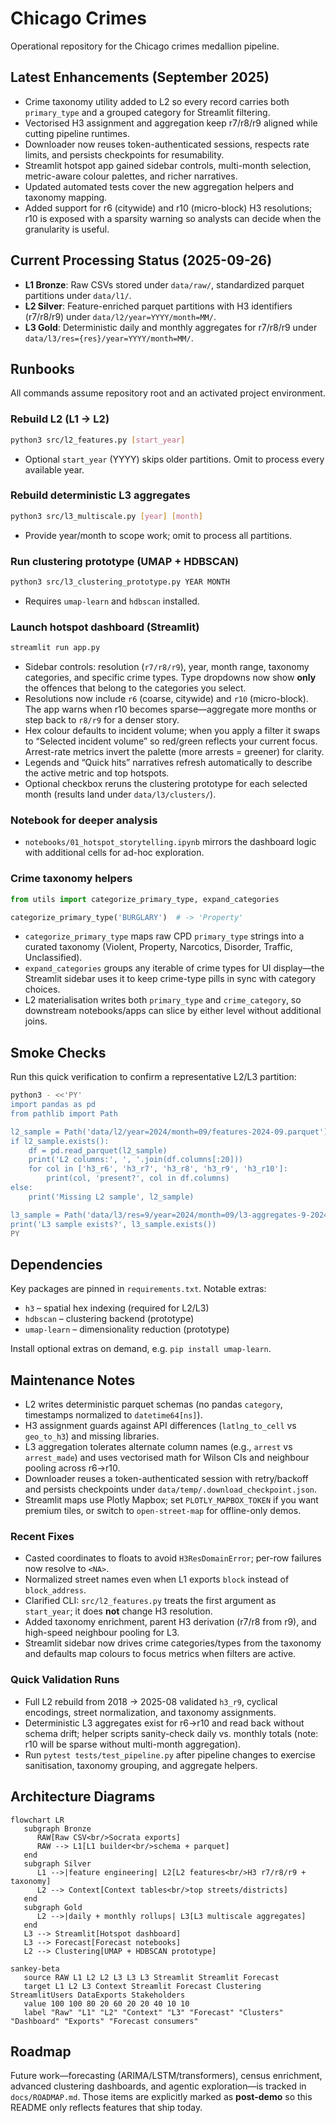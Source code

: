 # Chicago Crimes

Operational repository for the Chicago crimes medallion pipeline.

## Latest Enhancements (September 2025)

- Crime taxonomy utility added to L2 so every record carries both `primary_type` and a grouped category for Streamlit filtering.
- Vectorised H3 assignment and aggregation keep r7/r8/r9 aligned while cutting pipeline runtimes.
- Downloader now reuses token-authenticated sessions, respects rate limits, and persists checkpoints for resumability.
- Streamlit hotspot app gained sidebar controls, multi-month selection, metric-aware colour palettes, and richer narratives.
- Updated automated tests cover the new aggregation helpers and taxonomy mapping.
- Added support for r6 (citywide) and r10 (micro-block) H3 resolutions; r10 is exposed with a sparsity warning so analysts can decide when the granularity is useful.

## Current Processing Status (2025-09-26)

- **L1 Bronze**: Raw CSVs stored under `data/raw/`, standardized parquet partitions under `data/l1/`.
- **L2 Silver**: Feature-enriched parquet partitions with H3 identifiers (r7/r8/r9) under `data/l2/year=YYYY/month=MM/`.
- **L3 Gold**: Deterministic daily and monthly aggregates for r7/r8/r9 under `data/l3/res={res}/year=YYYY/month=MM/`.

## Runbooks

All commands assume repository root and an activated project environment.

### Rebuild L2 (L1 → L2)

```bash
python3 src/l2_features.py [start_year]
```

- Optional `start_year` (YYYY) skips older partitions. Omit to process every available year.

### Rebuild deterministic L3 aggregates

```bash
python3 src/l3_multiscale.py [year] [month]
```

- Provide year/month to scope work; omit to process all partitions.

### Run clustering prototype (UMAP + HDBSCAN)

```bash
python3 src/l3_clustering_prototype.py YEAR MONTH
```

- Requires `umap-learn` and `hdbscan` installed.

### Launch hotspot dashboard (Streamlit)

```bash
streamlit run app.py
```

- Sidebar controls: resolution (`r7/r8/r9`), year, month range, taxonomy categories, and specific crime types. Type dropdowns now show **only** the offences that belong to the categories you select.
- Resolutions now include `r6` (coarse, citywide) and `r10` (micro-block). The app warns when r10 becomes sparse—aggregate more months or step back to `r8/r9` for a denser story.
- Hex colour defaults to incident volume; when you apply a filter it swaps to “Selected incident volume” so red/green reflects your current focus. Arrest-rate metrics invert the palette (more arrests = greener) for clarity.
- Legends and “Quick hits” narratives refresh automatically to describe the active metric and top hotspots.
- Optional checkbox reruns the clustering prototype for each selected month (results land under `data/l3/clusters/`).

### Notebook for deeper analysis

- `notebooks/01_hotspot_storytelling.ipynb` mirrors the dashboard logic with additional cells for ad-hoc exploration.

### Crime taxonomy helpers

```python
from utils import categorize_primary_type, expand_categories

categorize_primary_type('BURGLARY')  # -> 'Property'
```
- `categorize_primary_type` maps raw CPD `primary_type` strings into a curated taxonomy (Violent, Property, Narcotics, Disorder, Traffic, Unclassified).
- `expand_categories` groups any iterable of crime types for UI display—the Streamlit sidebar uses it to keep crime-type pills in sync with category choices.
- L2 materialisation writes both `primary_type` and `crime_category`, so downstream notebooks/apps can slice by either level without additional joins.

## Smoke Checks

Run this quick verification to confirm a representative L2/L3 partition:

```bash
python3 - <<'PY'
import pandas as pd
from pathlib import Path

l2_sample = Path('data/l2/year=2024/month=09/features-2024-09.parquet')
if l2_sample.exists():
    df = pd.read_parquet(l2_sample)
    print('L2 columns:', ', '.join(df.columns[:20]))
    for col in ['h3_r6', 'h3_r7', 'h3_r8', 'h3_r9', 'h3_r10']:
        print(col, 'present?', col in df.columns)
else:
    print('Missing L2 sample', l2_sample)

l3_sample = Path('data/l3/res=9/year=2024/month=09/l3-aggregates-9-2024-09.parquet')
print('L3 sample exists?', l3_sample.exists())
PY
```

## Dependencies

Key packages are pinned in `requirements.txt`. Notable extras:

- `h3` – spatial hex indexing (required for L2/L3)
- `hdbscan` – clustering backend (prototype)
- `umap-learn` – dimensionality reduction (prototype)

Install optional extras on demand, e.g. `pip install umap-learn`.

## Maintenance Notes

- L2 writes deterministic parquet schemas (no pandas `category`, timestamps normalized to `datetime64[ns]`).
- H3 assignment guards against API differences (`latlng_to_cell` vs `geo_to_h3`) and missing libraries.
- L3 aggregation tolerates alternate column names (e.g., `arrest` vs `arrest_made`) and uses vectorised math for Wilson CIs and neighbour pooling across r6→r10.
- Downloader reuses a token-authenticated session with retry/backoff and persists checkpoints under `data/temp/.download_checkpoint.json`.
- Streamlit maps use Plotly Mapbox; set `PLOTLY_MAPBOX_TOKEN` if you want premium tiles, or switch to `open-street-map` for offline-only demos.

### Recent Fixes

- Casted coordinates to floats to avoid `H3ResDomainError`; per-row failures now resolve to `<NA>`.
- Normalized street names even when L1 exports `block` instead of `block_address`.
- Clarified CLI: `src/l2_features.py` treats the first argument as `start_year`; it does **not** change H3 resolution.
- Added taxonomy enrichment, parent H3 derivation (r7/r8 from r9), and high-speed neighbour pooling for L3.
- Streamlit sidebar now drives crime categories/types from the taxonomy and defaults map colours to focus metrics when filters are active.

### Quick Validation Runs

- Full L2 rebuild from 2018 → 2025-08 validated `h3_r9`, cyclical encodings, street normalization, and taxonomy assignments.
- Deterministic L3 aggregates exist for r6→r10 and read back without schema drift; helper scripts sanity-check daily vs. monthly totals (note: r10 will be sparse without multi-month aggregation).
- Run `pytest tests/test_pipeline.py` after pipeline changes to exercise sanitisation, taxonomy grouping, and aggregate helpers.

## Architecture Diagrams

```mermaid
flowchart LR
   subgraph Bronze
      RAW[Raw CSV<br/>Socrata exports]
      RAW --> L1[L1 builder<br/>schema + parquet]
   end
   subgraph Silver
      L1 -->|feature engineering| L2[L2 features<br/>H3 r7/r8/r9 + taxonomy]
      L2 --> Context[Context tables<br/>top streets/districts]
   end
   subgraph Gold
      L2 -->|daily + monthly rollups| L3[L3 multiscale aggregates]
   end
   L3 --> Streamlit[Hotspot dashboard]
   L3 --> Forecast[Forecast notebooks]
   L2 --> Clustering[UMAP + HDBSCAN prototype]
```

```mermaid
sankey-beta
   source RAW L1 L2 L2 L3 L3 L3 Streamlit Streamlit Forecast
   target L1 L2 L3 Context Streamlit Forecast Clustering StreamlitUsers DataExports Stakeholders
   value 100 100 80 20 60 20 20 40 10 10
   label "Raw" "L1" "L2" "Context" "L3" "Forecast" "Clusters" "Dashboard" "Exports" "Forecast consumers"
```

## Roadmap

Future work—forecasting (ARIMA/LSTM/transformers), census enrichment, advanced clustering dashboards, and agentic exploration—is tracked in `docs/ROADMAP.md`. Those items are explicitly marked as **post-demo** so this README only reflects features that ship today.
